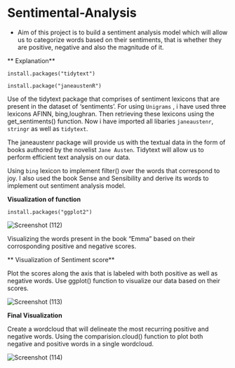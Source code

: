 
# Sentimental-Analysis
 
 * Aim of this project is to build a sentiment analysis model which will allow us to categorize words based on their sentiments, that is whether they are positive, negative and also the magnitude of it.

** Explanation**

 `install.packages("tidytext")`
 
`install.package("janeaustenR")`

Use of the tidytext package that comprises of sentiment lexicons that are present in the dataset of ‘sentiments’.
For using `Unigrams` , i have used three lexicons AFINN, bing,loughran.
Then retrieving  these lexicons using the get_sentiments() function.
Now  i have imported all libaries  `janeaustenr`, `stringr` as well as `tidytext`.

The janeaustenr package will provide us with the textual data in the form of books authored by the novelist ``Jane Austen``. Tidytext will allow us to perform efficient text analysis on our data.

Using `bing` lexicon to  implement filter() over the words that correspond to joy. I also used the book Sense and Sensibility and derive its words to implement out sentiment analysis model.

**Visualization of function**

`install.packages("ggplot2")`



![Screenshot (112)](https://user-images.githubusercontent.com/61081130/114127656-458c0080-9918-11eb-8d8f-ca2717b271de.png)


 Visualizing the words present in the book “Emma” based on their corrosponding positive and negative scores.
 
 ** Visualization of Sentiment score**

Plot the scores along the axis that is labeled with both positive as well as negative words. Use ggplot() function to visualize our data based on their scores.



![Screenshot (113)](https://user-images.githubusercontent.com/61081130/114127755-7b30e980-9918-11eb-8182-4086bf70ac3e.png)


**Final Visualization**

Create a wordcloud that will delineate the most recurring positive and negative words.
Using the comparision.cloud() function to plot both negative and positive words in a single wordcloud.



![Screenshot (114)](https://user-images.githubusercontent.com/61081130/114127313-d2828a00-9917-11eb-98df-fd96a802a58d.png)





